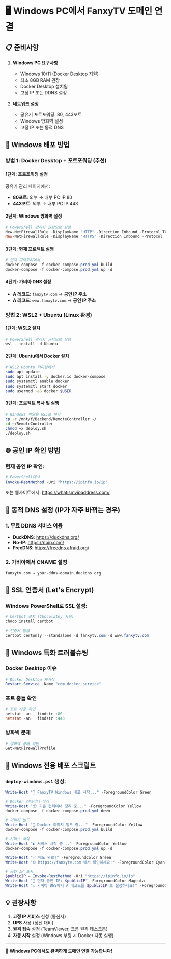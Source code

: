 # 🖥️ Windows PC에서 FanxyTV 도메인 연결

## 📋 준비사항

1. **Windows PC 요구사항**
   - Windows 10/11 (Docker Desktop 지원)
   - 최소 8GB RAM 권장
   - Docker Desktop 설치됨
   - 고정 IP 또는 DDNS 설정

2. **네트워크 설정**
   - 공유기 포트포워딩: 80, 443포트
   - Windows 방화벽 설정
   - 고정 IP 또는 동적 DNS

## 🚀 Windows 배포 방법

### 방법 1: Docker Desktop + 포트포워딩 (추천)

#### 1단계: 포트포워딩 설정
공유기 관리 페이지에서:
- **80포트**: 외부 → 내부 PC IP:80
- **443포트**: 외부 → 내부 PC IP:443

#### 2단계: Windows 방화벽 설정
```powershell
# PowerShell 관리자 권한으로 실행
New-NetFirewallRule -DisplayName "HTTP" -Direction Inbound -Protocol TCP -LocalPort 80
New-NetFirewallRule -DisplayName "HTTPS" -Direction Inbound -Protocol TCP -LocalPort 443
```

#### 3단계: 현재 프로젝트 실행
```powershell
# 현재 디렉토리에서
docker-compose -f docker-compose.prod.yml build
docker-compose -f docker-compose.prod.yml up -d
```

#### 4단계: 가비아 DNS 설정
- **A 레코드**: `fanxytv.com` → **공인 IP 주소**
- **A 레코드**: `www.fanxytv.com` → **공인 IP 주소**

### 방법 2: WSL2 + Ubuntu (Linux 환경)

#### 1단계: WSL2 설치
```powershell
# PowerShell 관리자 권한으로 실행
wsl --install -d Ubuntu
```

#### 2단계: Ubuntu에서 Docker 설치
```bash
# WSL2 Ubuntu 터미널에서
sudo apt update
sudo apt install -y docker.io docker-compose
sudo systemctl enable docker
sudo systemctl start docker
sudo usermod -aG docker $USER
```

#### 3단계: 프로젝트 복사 및 실행
```bash
# Windows 파일을 WSL로 복사
cp -r /mnt/f/Backend/RemoteController ~/
cd ~/RemoteController
chmod +x deploy.sh
./deploy.sh
```

## 🌐 공인 IP 확인 방법

### 현재 공인 IP 확인:
```powershell
# PowerShell에서
Invoke-RestMethod -Uri "https://ipinfo.io/ip"
```

또는 웹사이트에서: https://whatismyipaddress.com/

## 🔧 동적 DNS 설정 (IP가 자주 바뀌는 경우)

### 1. 무료 DDNS 서비스 이용
- **DuckDNS**: https://duckdns.org/
- **No-IP**: https://noip.com/
- **FreeDNS**: https://freedns.afraid.org/

### 2. 가비아에서 CNAME 설정
```
fanxytv.com → your-ddns-domain.duckdns.org
```

## 📱 SSL 인증서 (Let's Encrypt)

### Windows PowerShell로 SSL 설정:
```powershell
# Certbot 설치 (Chocolatey 사용)
choco install certbot

# 인증서 발급
certbot certonly --standalone -d fanxytv.com -d www.fanxytv.com
```

## 🐛 Windows 특화 트러블슈팅

### Docker Desktop 이슈
```powershell
# Docker Desktop 재시작
Restart-Service -Name "com.docker.service"
```

### 포트 충돌 확인
```powershell
# 포트 사용 확인
netstat -an | findstr :80
netstat -an | findstr :443
```

### 방화벽 문제
```powershell
# 방화벽 상태 확인
Get-NetFirewallProfile
```

## 🚀 Windows 전용 배포 스크립트

### `deploy-windows.ps1` 생성:
```powershell
Write-Host "🚀 FanxyTV Windows 배포 시작..." -ForegroundColor Green

# Docker 컨테이너 정리
Write-Host "📦 기존 컨테이너 정리 중..." -ForegroundColor Yellow
docker-compose -f docker-compose.prod.yml down

# 이미지 빌드
Write-Host "🔨 Docker 이미지 빌드 중..." -ForegroundColor Yellow
docker-compose -f docker-compose.prod.yml build

# 서비스 시작
Write-Host "▶️ 서비스 시작 중..." -ForegroundColor Yellow
docker-compose -f docker-compose.prod.yml up -d

Write-Host "✅ 배포 완료!" -ForegroundColor Green
Write-Host "🌐 https://fanxytv.com 에서 확인하세요!" -ForegroundColor Cyan

# 공인 IP 표시
$publicIP = Invoke-RestMethod -Uri "https://ipinfo.io/ip"
Write-Host "📍 현재 공인 IP: $publicIP" -ForegroundColor Magenta
Write-Host "⚠️ 가비아 DNS에서 A 레코드를 $publicIP 로 설정하세요!" -ForegroundColor Red
```

## 💡 권장사항

1. **고정 IP 서비스** 신청 (통신사)
2. **UPS** 사용 (정전 대비)
3. **원격 접속** 설정 (TeamViewer, 크롬 원격 데스크톱)
4. **자동 시작** 설정 (Windows 부팅 시 Docker 자동 실행)

---

🎉 **Windows PC에서도 완벽하게 도메인 연결 가능합니다!** 